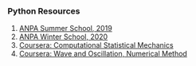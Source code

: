 ### Python Resources

1. [ANPA Summer School, 2019](https://anpaschool.github.io/2019/index.html)
2. [ANPA Winter School, 2020](https://anpaschool.github.io/2020/index.html)
3. [Coursera: Computational Statistical Mechanics](https://www.coursera.org/learn/statistical-mechanics)
4. [Coursera: Wave and Oscillation, Numerical Method](https://www.coursera.org/learn/computers-waves-simulations)
